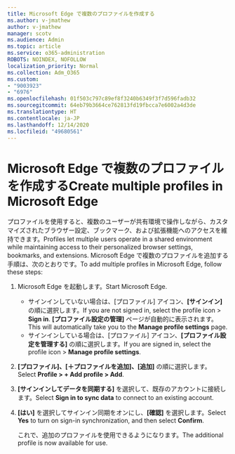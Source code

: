 ```yaml
---
title: Microsoft Edge で複数のプロファイルを作成する
ms.author: v-jmathew
author: v-jmathew
manager: scotv
ms.audience: Admin
ms.topic: article
ms.service: o365-administration
ROBOTS: NOINDEX, NOFOLLOW
localization_priority: Normal
ms.collection: Adm_O365
ms.custom:
- "9003923"
- "6976"
ms.openlocfilehash: 01f503c797c89ef8f3240b6349f3f7d596fadb32
ms.sourcegitcommit: 64eb79b3664ce762813fd19fbcca7e6002a4d3de
ms.translationtype: HT
ms.contentlocale: ja-JP
ms.lasthandoff: 12/14/2020
ms.locfileid: "49680561"
---
```

# <a name="create-multiple-profiles-in-microsoft-edge"></a><span data-ttu-id="25e60-102">Microsoft Edge で複数のプロファイルを作成する</span><span class="sxs-lookup"><span data-stu-id="25e60-102">Create multiple profiles in Microsoft Edge</span></span>

<span data-ttu-id="25e60-103">プロファイルを使用すると、複数のユーザーが共有環境で操作しながら、カスタマイズされたブラウザー設定、ブックマーク、および拡張機能へのアクセスを維持できます。</span><span class="sxs-lookup"><span data-stu-id="25e60-103">Profiles let multiple users operate in a shared environment while maintaining access to their personalized browser settings, bookmarks, and extensions.</span></span> <span data-ttu-id="25e60-104">Microsoft Edge で複数のプロファイルを追加する手順は、次のとおりです。</span><span class="sxs-lookup"><span data-stu-id="25e60-104">To add multiple profiles in Microsoft Edge, follow these steps:</span></span>

1. <span data-ttu-id="25e60-105">Microsoft Edge を起動します。</span><span class="sxs-lookup"><span data-stu-id="25e60-105">Start Microsoft Edge.</span></span>
    - <span data-ttu-id="25e60-106">サインインしていない場合は、[プロファイル] アイコン、**[サインイン]** の順に選択します。</span><span class="sxs-lookup"><span data-stu-id="25e60-106">If you are not signed in, select the profile icon > **Sign in**.</span></span> <span data-ttu-id="25e60-107">**[プロファイル設定の管理]** ページが自動的に表示されます。</span><span class="sxs-lookup"><span data-stu-id="25e60-107">This will automatically take you to the **Manage profile settings** page.</span></span>
    - <span data-ttu-id="25e60-108">サインインしている場合は、[プロファイル] アイコン、**[プロファイル設定を管理する]** の順に選択します。</span><span class="sxs-lookup"><span data-stu-id="25e60-108">If you are signed in, select the profile icon > **Manage profile settings**.</span></span>
2. <span data-ttu-id="25e60-109">**[プロファイル]、[＋プロファイルを追加]、[追加]** の順に選択します。</span><span class="sxs-lookup"><span data-stu-id="25e60-109">Select **Profile > + Add profile > Add**.</span></span>
3. <span data-ttu-id="25e60-110">**[サインインしてデータを同期する]** を選択して、既存のアカウントに接続します。</span><span class="sxs-lookup"><span data-stu-id="25e60-110">Select **Sign in to sync data** to connect to an existing account.</span></span>
4. <span data-ttu-id="25e60-111">**[はい]** を選択してサインイン同期をオンにし、**[確認]** を選択します。</span><span class="sxs-lookup"><span data-stu-id="25e60-111">Select **Yes** to turn on sign-in synchronization, and then select **Confirm**.</span></span>

    <span data-ttu-id="25e60-112">これで、追加のプロファイルを使用できるようになります。</span><span class="sxs-lookup"><span data-stu-id="25e60-112">The additional profile is now available for use.</span></span>
